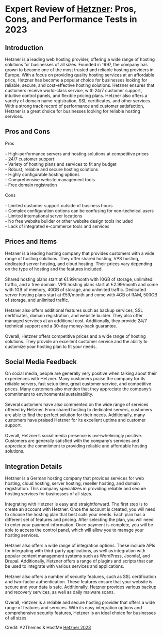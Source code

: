 <h1>Expert Review of <a href="https://a2themes.com/hetzner-reviews">Hetzner</a>: Pros, Cons, and Performance Tests in 2023</h1>
<h2>Introduction</h2>
Hetzner is a leading web hosting provider, offering a wide range of hosting solutions for businesses of all sizes. Founded in 1997, the company has grown to become one of the most trusted and reliable hosting providers in Europe. With a focus on providing quality hosting services at an affordable price, Hetzner has become a popular choice for businesses looking for reliable, secure, and cost-effective hosting solutions. Hetzner ensures that customers receive world-class service, with 24/7 customer support, intuitive control panels, and flexible pricing plans. Hetzner also offers a variety of domain name registration, SSL certificates, and other services. With a strong track record of performance and customer satisfaction, Hetzner is a great choice for businesses looking for reliable hosting services.
<h2>Pros and Cons</h2>
Pros<br><br>- High-performance servers and hosting solutions at competitive prices<br>- 24/7 customer support<br>- Variety of hosting plans and services to fit any budget<br>- Robust, reliable and secure hosting solutions<br>- Highly configurable hosting options<br>- Comprehensive website management tools<br>- Free domain registration<br><br>Cons<br><br>- Limited customer support outside of business hours<br>- Complex configuration options can be confusing for non-technical users<br>- Limited international server locations<br>- No free website builder or other website design tools included<br>- Lack of integrated e-commerce tools and services
<h2>Prices and Items</h2>
Hetzner is a leading hosting company that provides customers with a wide range of hosting solutions. They offer shared hosting, VPS hosting, dedicated server hosting, and cloud hosting. Their prices vary depending on the type of hosting and the features included. <br><br>Shared hosting plans start at €1.99/month with 10GB of storage, unlimited traffic, and a free domain. VPS hosting plans start at €2.99/month and come with 1GB of memory, 40GB of storage, and unlimited traffic. Dedicated server hosting plans start at €59/month and come with 4GB of RAM, 500GB of storage, and unlimited traffic. <br><br>Hetzner also offers additional features such as backup services, SSL certificates, domain registration, and website builder. They also offer managed services at an additional cost. Additionally, they provide 24/7 technical support and a 30-day money-back guarantee. <br><br>Overall, Hetzner offers competitive prices and a wide range of hosting solutions. They provide an excellent customer service and the ability to customize your hosting plan to fit your needs.
<h2>Social Media Feedback</h2>
On social media, people are generally very positive when talking about their experiences with Hetzner. Many customers praise the company for its reliable servers, fast setup time, great customer service, and competitive prices. Many customers also mention that they appreciate the company’s commitment to environmental sustainability.<br><br>Several customers have also commented on the wide range of services offered by Hetzner. From shared hosting to dedicated servers, customers are able to find the perfect solution for their needs. Additionally, many customers have praised Hetzner for its excellent uptime and customer support.<br><br>Overall, Hetzner’s social media presence is overwhelmingly positive. Customers are generally satisfied with the company’s services and appreciate the commitment to providing reliable and affordable hosting solutions.
<h2>Integration Details</h2>
Hetzner is a German hosting company that provides services for web hosting, cloud hosting, server hosting, reseller hosting, and domain registration. This company specializes in providing reliable and secure hosting services for businesses of all sizes.<br><br>Integrating with Hetzner is easy and straightforward. The first step is to create an account with Hetzner. Once the account is created, you will need to choose the hosting plan that best suits your needs. Each plan has a different set of features and pricing. After selecting the plan, you will need to enter your payment information. Once payment is complete, you will be able to access the control panel, which will allow you to manage your hosting services.<br><br>Hetzner also offers a wide range of integration options. These include APIs for integrating with third-party applications, as well as integration with popular content management systems such as WordPress, Joomla!, and Drupal. Additionally, Hetzner offers a range of plugins and scripts that can be used to integrate with various services and applications.<br><br>Hetzner also offers a number of security features, such as SSL certification and two-factor authentication. These features ensure that your website is secure and your data is safe. Additionally, Hetzner provides various backup and recovery services, as well as daily malware scans.<br><br>Overall, Hetzner is a reliable and secure hosting provider that offers a wide range of features and services. With its easy integration options and comprehensive security features, Hetzner is an ideal choice for businesses of all sizes.
<p>Credit: A2Themes & HostMe <a href="https://a2themes.com/hetzner-reviews">Hetzner 2023</a></p>